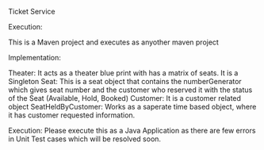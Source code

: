 Ticket Service

Execution: 

This is a Maven project and executes as anyother maven project 

Implementation: 

Theater: It acts as a theater blue print with has a matrix of seats. It is a Singleton
Seat: This is a seat object that contains the numberGenerator which gives seat number and the customer who reserved it 
with the status of the Seat (Available, Hold, Booked)
Customer: It is a customer related object 
SeatHeldByCustomer: Works as a saperate time based object, where it has customer requested information.

Execution: Please execute this as a Java Application as there are few errors in Unit Test cases which will be resolved soon. 





